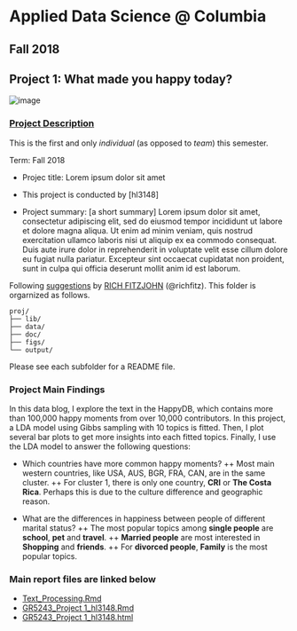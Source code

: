 # Applied Data Science @ Columbia
## Fall 2018
## Project 1: What made you happy today?

![image](figs/title.jpeg)

### [Project Description](doc/)
This is the first and only *individual* (as opposed to *team*) this semester. 

Term: Fall 2018

+ Projec title: Lorem ipsum dolor sit amet
+ This project is conducted by [hl3148]

+ Project summary: [a short summary] Lorem ipsum dolor sit amet, consectetur adipiscing elit, sed do eiusmod tempor incididunt ut labore et dolore magna aliqua. Ut enim ad minim veniam, quis nostrud exercitation ullamco laboris nisi ut aliquip ex ea commodo consequat. Duis aute irure dolor in reprehenderit in voluptate velit esse cillum dolore eu fugiat nulla pariatur. Excepteur sint occaecat cupidatat non proident, sunt in culpa qui officia deserunt mollit anim id est laborum.

Following [suggestions](http://nicercode.github.io/blog/2013-04-05-projects/) by [RICH FITZJOHN](http://nicercode.github.io/about/#Team) (@richfitz). This folder is orgarnized as follows.

```
proj/
├── lib/
├── data/
├── doc/
├── figs/
└── output/
```

Please see each subfolder for a README file.

### Project Main Findings

In this data blog, I explore the text in the HappyDB, which contains more than 100,000 happy moments from over 10,000 contributors. In this project, a LDA model using Gibbs sampling with 10 topics is fitted. Then, I plot several bar plots to get more insights into each fitted topics. Finally, I use the LDA model to answer the following questions:

+ Which countries have more common happy moments? 
++ Most main western countries, like USA, AUS, BGR, FRA, CAN, are in the same cluster. 
++ For cluster 1, there is only one country, **CRI** or **The Costa Rica**. Perhaps this is due to the culture difference and geographic reason.

+ What are the differences in happiness between people of different marital status?
++ The most popular topics among **single people** are **school**, **pet** and **travel**.
++ **Married people** are most interested in **Shopping** and **friends**.
++ For **divorced people**, **Family** is the most popular topics. 

### Main report files are linked below

+ [Text_Processing.Rmd](doc/)
+ [GR5243_Project 1_hl3148.Rmd](doc/)
+ [GR5243_Project 1_hl3148.html](doc/)









